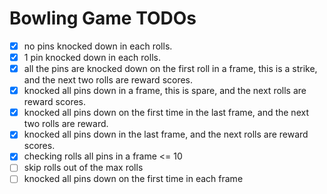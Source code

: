 # Bowling Game TODOs


- [x] no pins knocked down in each rolls.
- [x] 1 pin knocked down in each rolls. 
- [x] all the pins are knocked down on the first roll in a frame, this is a strike, and the next two rolls are reward scores.
- [x] knocked all pins down in a frame, this is spare, and the next rolls are reward scores.
- [x] knocked all pins down on the first time in the last frame, and the next two rolls are reward.
- [x] knocked all pins down in the last frame, and the next rolls are reward scores.
- [x] checking rolls all pins in a frame <= 10   
- [ ] skip rolls out of the max rolls
- [ ] knocked all pins down on the first time in each frame